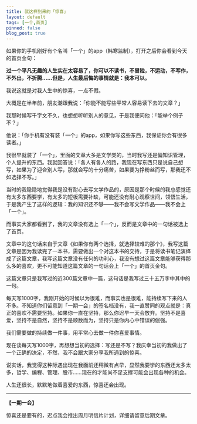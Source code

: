 ```yaml
---
title: 就这样到来的「惊喜」
layout: default
tags: [一个,首页]
pinned: false
blog_post: true
---
```


如果你的手机刚好有个名叫「一个」的app（韩寒监制），打开之后你会看到今天的首页金句：


**过一个平凡无趣的人生实在太容易了，你可以不读书，不冒险，不运动，不写作，不外出，不折腾……但是，人生最后悔的事情就是：我本可以。**

我说这就是对我人生中的惊喜，一点不假。

大概是在半年前，朋友潮跟我说：「你能不能写些平常人容易读下去的文章？」

我那时候写千字文不久，也想想听听别人的意见，于是我便问他：「能举个例子不？」

他说：「你手机有没有装「一个」的app，如果你写这些东西，我保证你会有很多读者。」

我很早就装了「一个」，里面的文章大多是文学类的，当时我写还是偏知识管理，个人提升的东西。我就回答说：「各人有各人的路，我现在写东西只是说自己想写，如果为了迎合别人写，那就会写的十分痛苦，如果要为挣粉丝而写，那我还不如选择不写。」

当时的我隐隐地觉得我是没有耐心去写文学作品的，原因是那个时候的我总感觉还有太多东西要学，有太多的短板需要补缺，可能还没有耐心观察世间，领悟生活，于是我产生了这样的逻辑：我的知识还不够——我不会写文学作品——我不会上「一个」。

而事实大家都看到了，我的文章没有选上「一个」，反而是文章中的一句话被选上了首页。

文章中的这句话来自于文章《如果你有两个选择，就选择较难的那个》，我写这篇文章是因为我读完了一本书，需要做出一个对这本书的交待，于是将读书笔记演绎成了这篇文章，我写这篇文章没有任何的功利心，我没有想过这篇文章能够获得那么多的喜欢，更不可能知道这篇文章的一句话会上「一个」的首页金句。

这篇文章只是我写过的近300篇文章中一篇，这句话是我写过三十五万字中其中的一句。

每天写1000字，我刚开始的时候以为很难，而事实也是很难，能持续写下来的人不多。不知道你们留意到「一期一会」的签名档没有，我一直赞同的观点就是：真正的喜欢不需要坚持。如果你一直在坚持，那么你迟早一天会放弃。坚持不是喜爱，坚持不是自然，坚持不是顺数而为，坚持只是你内心中错误的倔强。

我们需要做的持续做一件事，用平常心去做一件你喜爱事情。

现在谈每天写1000字，再想想当初的选择：写还是不写？我庆幸当初的我做出了一个正确的决定，不然，我不会跟大家分享我所遇到的惊喜。

说实话，我觉得这种际遇出现在我面前还稍微有点早，显然我要学的东西还太多太多，哲学、编程、管理、股市……现在的才能尚不足支撑可能会出现各种的机会。

人生还很长，默默地做着喜爱的东西，惊喜还会出现。


---

**【一期一会】**

惊喜还是要有的，迟点我会推出周月明信片计划，详细请留意后期文章。






